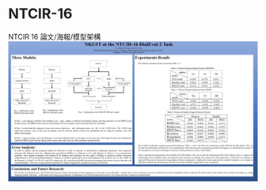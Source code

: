 # NTCIR-16
NTCIR 16 論文/海報/模型架構
![image](https://github.com/daidaidarwa/NTCIR-16/blob/main/%E6%B5%B7%E5%A0%B1.jpg)
